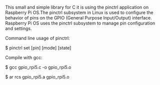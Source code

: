 This small and simple library for C it is using the pinctrl application on Raspberry Pi OS.The pinctrl subsystem in Linux is used to configure the behavior of pins on the GPIO (General Purpose Input/Output) interface. 
Raspberry Pi OS uses the pinctrl subsystem to manage pin configuration and settings.

Command line usage of pinctrl: 

$ pinctrl set [pin] [mode] [state]

Compile with gcc:

$ gcc gpio_rpi5.c -o gpio_rpi5.o

$ ar rcs gpio_rpi5.a gpio_rpi5.o
